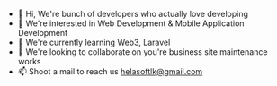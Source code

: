 - 👋 Hi, We're bunch of developers who actually love developing 
- 👀 We're interested in Web Development & Mobile Application Development 
- 🌱 We're currently learning Web3, Laravel
- 💞️ We're looking to collaborate on you're business site maintenance works 
- 📫 Shoot a mail to reach us [helasoftlk@gmail.com](helasoftlk@gmail.com)

<!---
helasoftLK/helasoftLK is a ✨ special ✨ repository because its `README.md` (this file) appears on your GitHub profile.
You can click the Preview link to take a look at your changes.
--->
